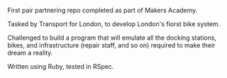First pair partnering repo completed as part of Makers Academy. 

Tasked by Transport for London, to develop London's fiorst bike system.

Challenged to build a program that will emulate all the docking stations, bikes, and infrastructure (repair staff, and so on) required to make their dream a reality.

Written using Ruby, tested in RSpec. 